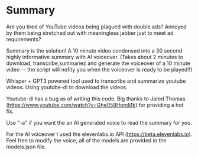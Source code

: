 # Summary

Are you tired of YouTube videos being plagued with double ads? Annoyed by them being stretched out with meaningless jabber just to meet ad requirements?  

Summary is the solution! A 10 minute video condensed into a 30 second highly informative summary with AI voiceover. (Takes about 2 minutes to download, transcribe,summariez and generate the voiceover of a 10 minute video -- the script will nofity you when the voiceover is ready to be played!!)  

Whisper + GPT3 powered tool used to transcribe and summarize youtube videos.
Using youtube-dl to download the videos.  

Youtube-dl has a bug as of writing this code. Big thanks to Jared Thomas (https://www.youtube.com/watch?v=Ghe058HpmMk) for providing a hot fix.  

Use "-a" if you want the an AI generated voice to read the summary for you. 

For the AI voiceover I used the elevenlabs.io API (https://beta.elevenlabs.io). Feel free to modify the voice, all of the models are provided in the models.json file.

